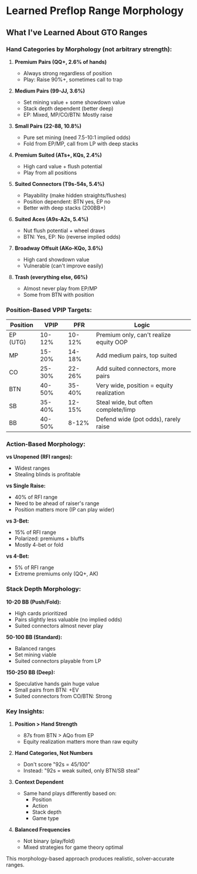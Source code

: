 # Learned Preflop Range Morphology

## What I've Learned About GTO Ranges

### Hand Categories by Morphology (not arbitrary strength):

1. **Premium Pairs (QQ+, 2.6% of hands)**
   - Always strong regardless of position
   - Play: Raise 90%+, sometimes call to trap

2. **Medium Pairs (99-JJ, 3.6%)**
   - Set mining value + some showdown value
   - Stack depth dependent (better deep)
   - EP: Mixed, MP/CO/BTN: Mostly raise

3. **Small Pairs (22-88, 10.8%)**
   - Pure set mining (need 7.5-10:1 implied odds)
   - Fold from EP/MP, call from LP with deep stacks

4. **Premium Suited (ATs+, KQs, 2.4%)**
   - High card value + flush potential
   - Play from all positions

5. **Suited Connectors (T9s-54s, 5.4%)**
   - Playability (make hidden straights/flushes)
   - Position dependent: BTN yes, EP no
   - Better with deep stacks (200BB+)

6. **Suited Aces (A9s-A2s, 5.4%)**
   - Nut flush potential + wheel draws
   - BTN: Yes, EP: No (reverse implied odds)

7. **Broadway Offsuit (AKo-KQo, 3.6%)**
   - High card showdown value
   - Vulnerable (can't improve easily)

8. **Trash (everything else, 66%)**
   - Almost never play from EP/MP
   - Some from BTN with position

### Position-Based VPIP Targets:

| Position | VPIP | PFR | Logic |
|----------|------|-----|-------|
| EP (UTG) | 10-12% | 10-12% | Premium only, can't realize equity OOP |
| MP | 15-20% | 14-18% | Add medium pairs, top suited |
| CO | 25-30% | 22-26% | Add suited connectors, more pairs |
| BTN | 40-50% | 35-40% | Very wide, position = equity realization |
| SB | 35-40% | 12-15% | Steal wide, but often complete/limp |
| BB | 40-50% | 8-12% | Defend wide (pot odds), rarely raise |

### Action-Based Morphology:

**vs Unopened (RFI ranges):**
- Widest ranges
- Stealing blinds is profitable

**vs Single Raise:**
- 40% of RFI range
- Need to be ahead of raiser's range
- Position matters more (IP can play wider)

**vs 3-Bet:**
- 15% of RFI range
- Polarized: premiums + bluffs
- Mostly 4-bet or fold

**vs 4-Bet:**
- 5% of RFI range
- Extreme premiums only (QQ+, AK)

### Stack Depth Morphology:

**10-20 BB (Push/Fold):**
- High cards prioritized
- Pairs slightly less valuable (no implied odds)
- Suited connectors almost never play

**50-100 BB (Standard):**
- Balanced ranges
- Set mining viable
- Suited connectors playable from LP

**150-250 BB (Deep):**
- Speculative hands gain huge value
- Small pairs from BTN: +EV
- Suited connectors from CO/BTN: Strong

### Key Insights:

1. **Position > Hand Strength**
   - 87s from BTN > AQo from EP
   - Equity realization matters more than raw equity

2. **Hand Categories, Not Numbers**
   - Don't score "92s = 45/100"
   - Instead: "92s = weak suited, only BTN/SB steal"

3. **Context Dependent**
   - Same hand plays differently based on:
     - Position
     - Action
     - Stack depth
     - Game type

4. **Balanced Frequencies**
   - Not binary (play/fold)
   - Mixed strategies for game theory optimal

This morphology-based approach produces realistic, solver-accurate ranges.
